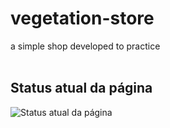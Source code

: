 # vegetation-store
a simple shop developed to practice
<br>
<br>
## Status atual da página
![Status atual da página](https://i.imgur.com/ne9LEZ9.png)
